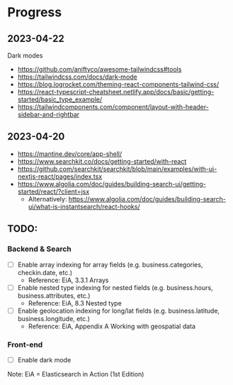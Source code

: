 # Progress

## 2023-04-22

Dark modes

- https://github.com/aniftyco/awesome-tailwindcss#tools
- https://tailwindcss.com/docs/dark-mode
- https://blog.logrocket.com/theming-react-components-tailwind-css/
- https://react-typescript-cheatsheet.netlify.app/docs/basic/getting-started/basic_type_example/
- https://tailwindcomponents.com/component/layout-with-header-sidebar-and-rightbar

## 2023-04-20

- https://mantine.dev/core/app-shell/
- https://www.searchkit.co/docs/getting-started/with-react
- https://github.com/searchkit/searchkit/blob/main/examples/with-ui-nextjs-react/pages/index.tsx
- https://www.algolia.com/doc/guides/building-search-ui/getting-started/react/?client=jsx
    - Alternatively: https://www.algolia.com/doc/guides/building-search-ui/what-is-instantsearch/react-hooks/


## TODO:

### Backend & Search

- [ ] Enable array indexing for array fields (e.g. business.categories, checkin.date, etc.)
    - Reference: EiA, 3.3.1 Arrays
- [ ] Enable nested type indexing for nested fields (e.g. business.hours, business.attributes, etc.)
    - Reference: EiA, 8.3 Nested type
- [ ] Enable geolocation indexing for long/lat fields (e.g. business.latitude, business.longitude, etc.)
    - Reference: EiA, Appendix A Working with geospatial data

### Front-end

- [ ] Enable dark mode

Note: EiA = Elasticsearch in Action (1st Edition)